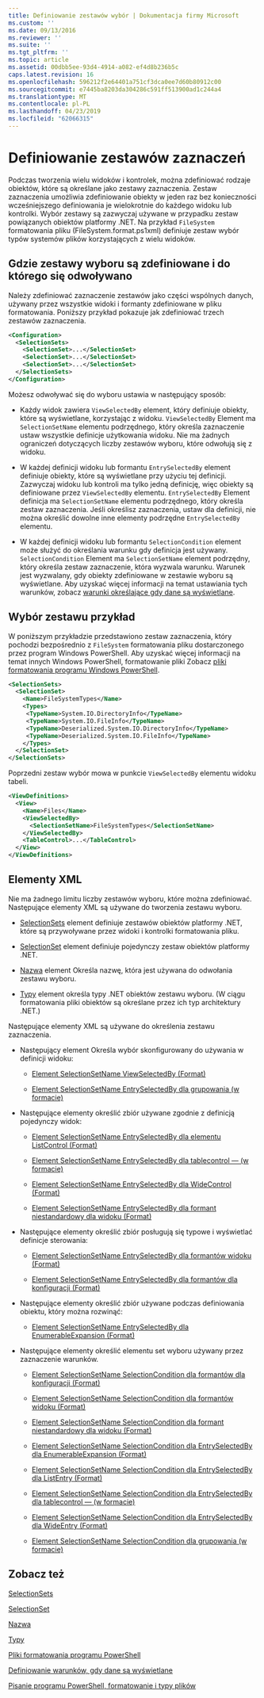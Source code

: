 ```yaml
---
title: Definiowanie zestawów wybór | Dokumentacja firmy Microsoft
ms.custom: ''
ms.date: 09/13/2016
ms.reviewer: ''
ms.suite: ''
ms.tgt_pltfrm: ''
ms.topic: article
ms.assetid: 00dbb5ee-93d4-4914-a082-ef4d8b236b5c
caps.latest.revision: 16
ms.openlocfilehash: 596212f2e64401a751cf3dca0ee7d60b80912c00
ms.sourcegitcommit: e7445ba8203da304286c591ff513900ad1c244a4
ms.translationtype: MT
ms.contentlocale: pl-PL
ms.lasthandoff: 04/23/2019
ms.locfileid: "62066315"
---
```

# <a name="defining-selection-sets"></a>Definiowanie zestawów zaznaczeń

Podczas tworzenia wielu widoków i kontrolek, można zdefiniować rodzaje obiektów, które są określane jako zestawy zaznaczenia. Zestaw zaznaczenia umożliwia zdefiniowanie obiekty w jeden raz bez konieczności wcześniejszego definiowania je wielokrotnie do każdego widoku lub kontrolki. Wybór zestawy są zazwyczaj używane w przypadku zestaw powiązanych obiektów platformy .NET. Na przykład `FileSystem` formatowania pliku (FileSystem.format.ps1xml) definiuje zestaw wybór typów systemów plików korzystających z wielu widoków.

## <a name="where-selection-sets-are-defined-and-referenced"></a>Gdzie zestawy wyboru są zdefiniowane i do którego się odwoływano

Należy zdefiniować zaznaczenie zestawów jako części wspólnych danych, używany przez wszystkie widoki i formanty zdefiniowane w pliku formatowania. Poniższy przykład pokazuje jak zdefiniować trzech zestawów zaznaczenia.

```xml
<Configuration>
  <SelectionSets>
    <SelectionSet>...</SelectionSet>
    <SelectionSet>...</SelectionSet>
    <SelectionSet>...</SelectionSet>
  </SelectionSets>
</Configuration>
```

Możesz odwoływać się do wyboru ustawia w następujący sposób:

- Każdy widok zawiera `ViewSelectedBy` element, który definiuje obiekty, które są wyświetlane, korzystając z widoku. `ViewSelectedBy` Element ma `SelectionSetName` elementu podrzędnego, który określa zaznaczenie ustaw wszystkie definicje użytkowania widoku. Nie ma żadnych ograniczeń dotyczących liczby zestawów wyboru, które odwołują się z widoku.

- W każdej definicji widoku lub formantu `EntrySelectedBy` element definiuje obiekty, które są wyświetlane przy użyciu tej definicji. Zazwyczaj widoku lub kontroli ma tylko jedną definicję, więc obiekty są definiowane przez `ViewSelectedBy` elementu. `EntrySelectedBy` Element definicja ma `SelectionSetName` elementu podrzędnego, który określa zestaw zaznaczenia. Jeśli określisz zaznaczenia, ustaw dla definicji, nie można określić dowolne inne elementy podrzędne `EntrySelectedBy` elementu.

- W każdej definicji widoku lub formantu `SelectionCondition` element może służyć do określania warunku gdy definicja jest używany. `SelectionCondition` Element ma `SelectionSetName` element podrzędny, który określa zestaw zaznaczenie, która wyzwala warunku. Warunek jest wyzwalany, gdy obiekty zdefiniowane w zestawie wyboru są wyświetlane. Aby uzyskać więcej informacji na temat ustawiania tych warunków, zobacz [warunki określające gdy dane są wyświetlane](./defining-conditions-for-displaying-data.md).

## <a name="selection-set-example"></a>Wybór zestawu przykład

W poniższym przykładzie przedstawiono zestaw zaznaczenia, który pochodzi bezpośrednio z `FileSystem` formatowania pliku dostarczonego przez program Windows PowerShell. Aby uzyskać więcej informacji na temat innych Windows PowerShell, formatowanie pliki Zobacz [pliki formatowania programu Windows PowerShell](./powershell-formatting-files.md).

```xml
<SelectionSets>
  <SelectionSet>
    <Name>FileSystemTypes</Name>
    <Types>
     <TypeName>System.IO.DirectoryInfo</TypeName>
     <TypeName>System.IO.FileInfo</TypeName>
     <TypeName>Deserialized.System.IO.DirectoryInfo</TypeName>
     <TypeName>Deserialized.System.IO.FileInfo</TypeName>
    </Types>
  </SelectionSet>
</SelectionSets>
```

Poprzedni zestaw wybór mowa w punkcie `ViewSelectedBy` elementu widoku tabeli.

```xml
<ViewDefinitions>
  <View>
    <Name>Files</Name>
    <ViewSelectedBy>
      <SelectionSetName>FileSystemTypes</SelectionSetName>
    </ViewSelectedBy>
    <TableControl>...</TableControl>
  </View>
</ViewDefinitions>

```

## <a name="xml-elements"></a>Elementy XML

 Nie ma żadnego limitu liczby zestawów wyboru, które można zdefiniować. Następujące elementy XML są używane do tworzenia zestawu wyboru.

- [SelectionSets](./selectionsets-element-format.md) element definiuje zestawów obiektów platformy .NET, które są przywoływane przez widoki i kontrolki formatowania pliku.

- [SelectionSet](./selectionset-element-format.md) element definiuje pojedynczy zestaw obiektów platformy .NET.

- [Nazwa](./name-element-for-selectionset-format.md) element Określa nazwę, która jest używana do odwołania zestawu wyboru.

- [Typy](./types-element-for-selectionset-format.md) element określa typy .NET obiektów zestawu wyboru. (W ciągu formatowania pliki obiektów są określane przez ich typ architektury .NET.)

 Następujące elementy XML są używane do określenia zestawu zaznaczenia.

- Następujący element Określa wybór skonfigurowany do używania w definicji widoku:

    - [Element SelectionSetName ViewSelectedBy (Format)](./selectionsetname-element-for-viewselectedby-format.md)

    - [Element SelectionSetName EntrySelectedBy dla grupowania (w formacie)](./selectionsetname-element-for-entryselectedby-for-groupby-format.md)

- Następujące elementy określić zbiór używane zgodnie z definicją pojedynczy widok:

    - [Element SelectionSetName EntrySelectedBy dla elementu ListControl (Format)](./selectionsetname-element-for-entryselectedby-for-listcontrol-format.md)

    - [Element SelectionSetName EntrySelectedBy dla tablecontrol — (w formacie)](./selectionsetname-element-for-entryselectedby-for-tablecontrol-format.md)

    - [Element SelectionSetName EntrySelectedBy dla WideControl (Format)](./selectionsetname-element-for-entryselectedby-for-widecontrol-format.md)

    - [Element SelectionSetName EntrySelectedBy dla formant niestandardowy dla widoku (Format)](./selectionsetname-element-for-entryselectedby-for-customcontrol-for-view-format.md)

- Następujące elementy określić zbiór posługują się typowe i wyświetlać definicje sterowania:

    - [Element SelectionSetName EntrySelectedBy dla formantów widoku (Format)](./selectionsetname-element-for-entryselectedby-for-controls-for-view-format.md)

    - [Element SelectionSetName EntrySelectedBy dla formantów dla konfiguracji (Format)](./selectionsetname-element-for-entryselectedby-for-controls-for-configuration-format.md)

- Następujące elementy określić zbiór używane podczas definiowania obiektu, który można rozwinąć:

    - [Element SelectionSetName EntrySelectedBy dla EnumerableExpansion (Format)](./selectionsetname-element-for-entryselectedby-for-enumerableexpansion-format.md)

- Następujące elementy określić elementu set wyboru używany przez zaznaczenie warunków.

    - [Element SelectionSetName SelectionCondition dla formantów dla konfiguracji (Format)](./selectionsetname-element-for-selectioncondition-for-controls-for-configuration-format.md)

    - [Element SelectionSetName SelectionCondition dla formantów widoku (Format)](./selectionsetname-element-for-selectioncondition-for-controls-for-view-format.md)

    - [Element SelectionSetName SelectionCondition dla formant niestandardowy dla widoku (Format)](./selectionsetname-element-for-selectioncondition-for-customcontrol-for-view-format.md)

    - [Element SelectionSetName SelectionCondition dla EntrySelectedBy dla EnumerableExpansion (Format)](./selectionsetname-element-for-selectioncondition-for-entryselectedby-for-enumerableexpansion-format.md)

    - [Element SelectionSetName SelectionCondition dla EntrySelectedBy dla ListEntry (Format)](./selectionsetname-element-for-selectioncondition-for-entryselectedby-for-listentry-format.md)

    - [Element SelectionSetName SelectionCondition dla EntrySelectedBy dla tablecontrol — (w formacie)](./selectionsetname-element-for-selectioncondition-for-entryselectedby-for-tablecontrol-format.md)

    - [Element SelectionSetName SelectionCondition dla EntrySelectedBy dla WideEntry (Format)](./selectionsetname-element-for-selectioncondition-for-entryselectedby-for-wideentry-format.md)

    - [Element SelectionSetName SelectionCondition dla grupowania (w formacie)](./selectionsetname-element-for-selectioncondition-for-groupby-format.md)

## <a name="see-also"></a>Zobacz też

[SelectionSets](./selectionsets-element-format.md)

[SelectionSet](./selectionset-element-format.md)

[Nazwa](./name-element-for-selectionset-format.md)

[Typy](./types-element-for-selectionset-format.md)

[Pliki formatowania programu PowerShell](./powershell-formatting-files.md)

[Definiowanie warunków, gdy dane są wyświetlane](./defining-conditions-for-displaying-data.md)

[Pisanie programu PowerShell, formatowanie i typy plików](./writing-a-powershell-formatting-file.md)
